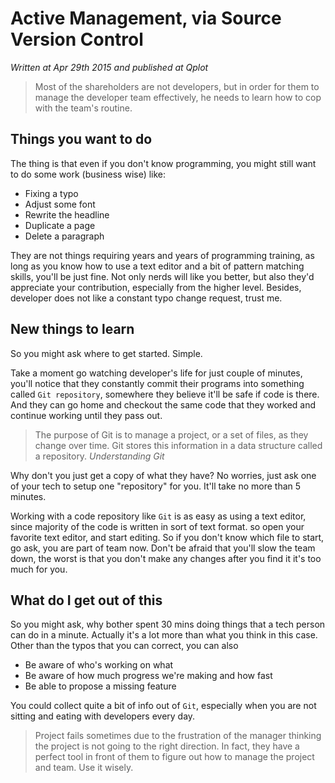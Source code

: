 # Active Management, via Source Version Control

_Written at Apr 29th 2015 and published at Qplot_

> Most of the shareholders are not developers, but in order for them to manage the developer team effectively, he needs to learn how to cop with the team's routine.  

## Things you want to do

The thing is that even if you don't know programming, you might still want to do some work (business wise) like: 

- Fixing a typo
- Adjust some font
- Rewrite the headline
- Duplicate a page
- Delete a paragraph

They are not things requiring years and years of programming training, as long as you know how to use a text editor and a bit of pattern matching skills, you'll be just fine. Not only nerds will like you better, but also they'd appreciate your contribution, especially from the higher level. Besides, developer does not like a constant typo change request, trust me. 

## New things to learn

So you might ask where to get started. Simple.

Take a moment go watching developer's life for just couple of minutes, you'll notice that they constantly commit their programs into something called `Git repository`, somewhere they believe it'll be safe if code is there. And they can go home and checkout the same code that they worked and continue working until they pass out. 

> The purpose of Git is to manage a project, or a set of files, as they change over time. Git stores this information in a data structure called a repository. <cite>Understanding Git</cite>

Why don't you just get a copy of what they have? No worries, just ask one of your tech to setup one "repository" for you. It'll take no more than 5 minutes.

Working with a code repository like `Git` is as easy as using a text editor, since majority of the code is written in sort of text format. so open your favorite text editor, and start editing. So if you don't know which file to start, go ask, you are part of team now. Don't be afraid that you'll slow the team down, the worst is that you don't make any changes after you find it it's too much for you. 

## What do I get out of this

So you might ask, why bother spent 30 mins doing things that a tech person can do in a minute. Actually it's a lot more than what you think in this case. Other than the typos that you can correct, you can also   

- Be aware of who's working on what
- Be aware of how much progress we're making and how fast
- Be able to propose a missing feature

You could collect quite a bit of info out of `Git`, especially when you are not sitting and eating with developers every day. 

> Project fails sometimes due to the frustration of the manager thinking the project is not going to the right direction. In fact, they have a perfect tool in front of them to figure out how to manage the project and team. Use it wisely.






